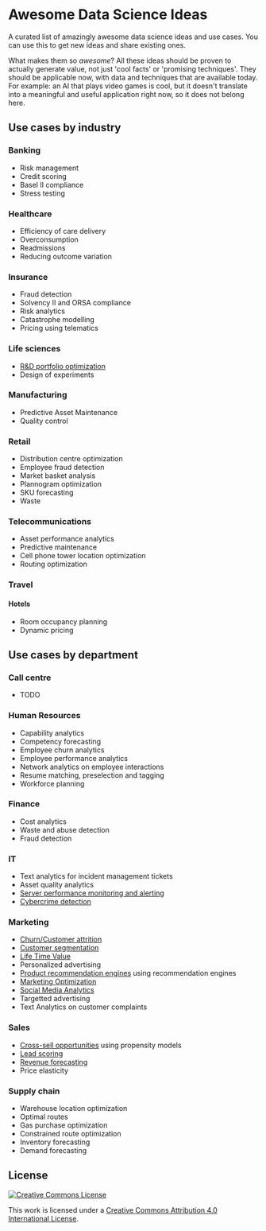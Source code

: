 # Awesome Data Science Ideas

A curated list of amazingly awesome data science ideas and use cases.
You can use this to get new ideas and share existing ones.

What makes them so _awesome_? All these ideas should be proven to actually generate value, not just 'cool facts' or 'promising techniques'. They should be applicable now, with data and techniques that are available today. For example: an AI that plays video games is cool, but it doesn't translate into a meaningful and useful application right now, so it does not belong here. 

## Use cases by industry
### Banking
- Risk management
- Credit scoring
- Basel II compliance
- Stress testing


### Healthcare
- Efficiency of care delivery
- Overconsumption
- Readmissions
- Reducing outcome variation

### Insurance
- Fraud detection
- Solvency II and ORSA compliance
- Risk analytics
- Catastrophe modelling
- Pricing using telematics

### Life sciences
- [R&D portfolio optimization](http://www.athlycs.be/portfolio-insight)
- Design of experiments

### Manufacturing
- Predictive Asset Maintenance
- Quality control


### Retail
- Distribution centre optimization
- Employee fraud detection
- Market basket analysis
- Plannogram optimization
- SKU forecasting
- Waste

### Telecommunications
- Asset performance analytics
- Predictive maintenance
- Cell phone tower location optimization
- Routing optimization

### Travel
#### Hotels
- Room occupancy planning
- Dynamic pricing

## Use cases by department
### Call centre
- TODO


### Human Resources
- Capability analytics
- Competency forecasting
- Employee churn analytics
- Employee performance analytics
- Network analytics on employee interactions
- Resume matching, preselection and tagging
- Workforce planning

### Finance
- Cost analytics
- Waste and abuse detection
- Fraud detection

### IT
- Text analytics for incident management tickets
- Asset quality analytics
- [Server performance monitoring and alerting](http://www.coscale.com/)
- [Cybercrime detection](http://www.sas.com/en_be/software/fraud-security-intelligence/cybersecurity-solutions.html)

### Marketing


- [Churn/Customer attrition](https://en.wikipedia.org/wiki/Customer_attrition#prediction)
- [Customer segmentation](https://ds4ci.files.wordpress.com/2013/09/user08_jimp_custseg_revnov08.pdf)
- [Life Time Value](https://dataorigami.net/blogs/napkin-folding/18868411-lifetimes-measuring-customer-lifetime-value-in-python)
- Personalized advertising
- [Product recommendation engines](http://www.kdnuggets.com/2015/10/big-data-recommendation-systems-change-lives.html) using recommendation engines
- [Marketing Optimization](http://www.marketingoptimizer.com/marketing-optimization/)
- [Social Media Analytics](https://cran.r-project.org/web/packages/SocialMediaLab/index)
- Targetted advertising
- Text Analytics on customer complaints

### Sales

- [Cross-sell opportunities](https://www.analyticsvidhya.com/blog/2015/08/learn-cross-selling-upselling/) using propensity models
- [Lead scoring](http://marketingland.com/maximizing-lead-scoring-analytics-use-big-data-b2b-101956)
- [Revenue forecasting](http://analytics.ncsu.edu/sesug/2007/PO10.pdf)
- Price elasticity

### Supply chain
- Warehouse location optimization
- Optimal routes
- Gas purchase optimization
- Constrained route optimization
- Inventory forecasting
- Demand forecasting

## License

[![Creative Commons License](http://i.creativecommons.org/l/by/4.0/88x31.png)](http://creativecommons.org/licenses/by/4.0/)

This work is licensed under a [Creative Commons Attribution 4.0 International License](http://creativecommons.org/licenses/by/4.0/).
